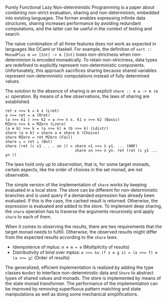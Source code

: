 Purely Functional Lazy Non-deterministic Programming is a paper about combining
non-strict evaluation, sharing and non-determinism, embedded into existing
languages. The former enables expressing infinite data structures, sharing
increases performance by avoiding redundant computations, and the latter can be
useful in the context of testing and search.

The naive combination of all three features does not work as expected in languages
like OCaml or Haskell. For example, the definition of `sort :: MonadPlus m => [Int] -> m [Int]`
loses non-strictness when non-determinism is encoded monadically. To retain
non-strictness, data types are redefined to explicitly represent non-deterministic
components. Unfortunately, this approach sacrifices sharing because shared variables
represent non-deterministic computations instead of fully determined values.

The solution to the absence of sharing is an explicit `share :: m a -> m (m a)` operation.
By means of a few observations, the laws of sharing are established.

```
ret x >>= k = k x (Lret)
a >>= ret = a (Rret)
(a >>= k1 ) >>= k2 = a >>= λ x. k1 x >>= k2 (Bassc)
MZero >>= k = MZero (Lzero)
(a ⊕ b) >>= k = (a >>= k) ⊕ (b >>= k) (Ldistr)
share (a ⊕ b) = share a ⊕ share b (Choice)
share MZero = ret MZero (Fail)
share ⊥ = ret ⊥ (Bot)
share (ret (c x1 . . . xn )) = share x1 >>= λ y1. ... (HNF)
                               share xn >>= λ yn. ret (ret (c y1 ... yn ))
```

The laws hold only *up to observation*, that is, for some target monads, certain
aspects, like the order of choices in the set monad, are not observable.

The simple version of the implementation of `share` works by keeping evaluated in
a local store. The store can be different for non-deterministic branches and is
used query if a demanded expression has already been evaluated. If this is the
case, the cached result is returned. Otherwise, the expression is evaluated and
added to the store. To implement deep sharing, the `share` operation has to
traverse the arguments recursively and apply `share` to each of them.

When it comes to observing the results, there are two requirements that the
target monad needs to fulfill. Otherwise, the observed results might differ
from the expected results according to the `share` laws.

* Idempotence of mplus: `m ⊕ m = m` (Multiplicity of results)
* Distributivity of bind over mplus: `a >>= λx.(f x ⊕ g x) = (a >>= f) ⊕ (a >>= g)` (Order of results)

The generalized, efficient implementation is realized by adding the type classes
`NonDet` to interface non-deterministic data and `Share` to abstract types
of shared values and monads. The store is implemented by means of the state monad
transformer. The performance of the implementation can be improved by removing
superfluous pattern matching and state manipulations as well as doing some
mechanical simplifications.

